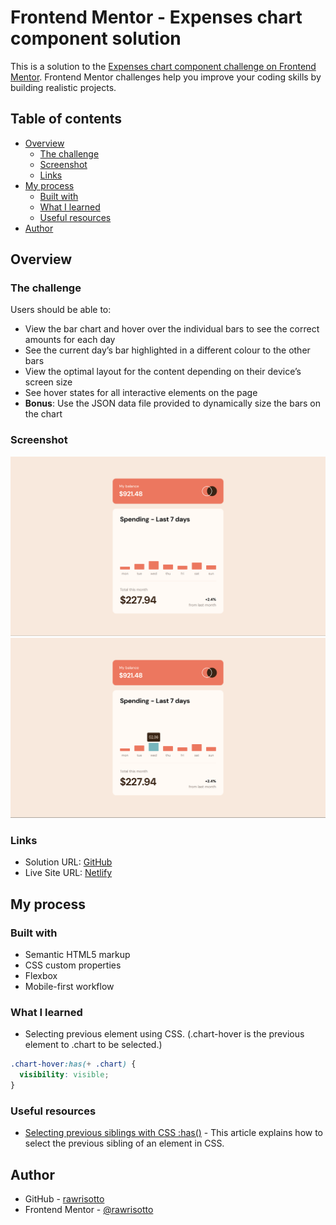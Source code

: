 # Frontend Mentor - Expenses chart component solution

This is a solution to the [Expenses chart component challenge on Frontend Mentor](https://www.frontendmentor.io/challenges/expenses-chart-component-e7yJBUdjwt). Frontend Mentor challenges help you improve your coding skills by building realistic projects. 

## Table of contents

- [Overview](#overview)
  - [The challenge](#the-challenge)
  - [Screenshot](#screenshot)
  - [Links](#links)
- [My process](#my-process)
  - [Built with](#built-with)
  - [What I learned](#what-i-learned)
  - [Useful resources](#useful-resources)
- [Author](#author)

## Overview

### The challenge

Users should be able to:

- View the bar chart and hover over the individual bars to see the correct amounts for each day
- See the current day’s bar highlighted in a different colour to the other bars
- View the optimal layout for the content depending on their device’s screen size
- See hover states for all interactive elements on the page
- **Bonus**: Use the JSON data file provided to dynamically size the bars on the chart

### Screenshot

![solution](./design/solution.png)\
![solution-active](./design/solution-active.png)

### Links

- Solution URL: [GitHub](https://github.com/rawrisotto/expenses-chart-component-main)
- Live Site URL: [Netlify](https://65f4224d14582f470d6d1773--tiny-meringue-143c10.netlify.app/)

## My process

### Built with

- Semantic HTML5 markup
- CSS custom properties
- Flexbox
- Mobile-first workflow

### What I learned

- Selecting previous element using CSS. (.chart-hover is the previous element to .chart to be selected.)
```css
.chart-hover:has(+ .chart) {
  visibility: visible;
}
```

### Useful resources

- [Selecting previous siblings with CSS :has()](https://tobiasahlin.com/blog/previous-sibling-css-has/) - This article explains how to select the previous sibling of an element in CSS.

## Author

- GitHub - [rawrisotto](https://github.com/rawrisotto)
- Frontend Mentor - [@rawrisotto](https://www.frontendmentor.io/profile/rawrisotto)
